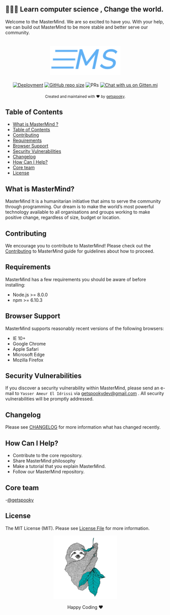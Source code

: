 ## 🧠🧠🧠 Learn computer science , Change the world.

Welcome to the MasterMind. We are so excited to have you. With your help, we can build out MasterMind to be more stable and better serve our community.

<p align="center">
    <img src="public/assets/logo.png" alt="MasterMind" style="margin-bottom:20px;margin-top:20px" />
    </br>
    <a href="#"><img alt="Deployment" src="https://img.shields.io/badge/deployment-Heroku-blueviolet"></a>
    <a href="#"><img alt="GitHub repo size" src="https://img.shields.io/github/repo-size/getspooky/MasterMind"></a>
    <img alt="PRs" src="https://img.shields.io/badge/PRs-Welcome-blue" />
    <a href="https://spectrum.chat/mastermind">
    <img alt="Chat with us on Gitten.mi" src="https://withspectrum.github.io/badge/badge.svg" />
     </a>
</p>
<div align="center">
  <sub>Created and maintained with ❤️ by  <a href="https://github.com/getspooky">getspooky</a>.</sub>
</div>

## Table of Contents

- [What is MasterMind ?](#What-is-MasterMind)
- [Table of Contents](#Table-of-Contents)
- [Contributing](#Contributing)
- [Requirements](#Requirements)
- [Browser Support](#Browser-Support)
- [Security Vulnerabilities](#Security-Vulnerabilities)
- [Changelog](#changelog)
- [How Can I Help?](#How-Can-I-Help?)
- [Core team](#Core-team)
- [License](#license)

## What is MasterMind?

MasterMind It is a humanitarian initiative that aims to serve the community through programming.
Our dream is to make the world’s most powerful technology available to all organisations and groups working to make positive change, regardless of size, budget or location.

## Contributing

We encourage you to contribute to MasterMind! Please check out the [Contributing](/Contributing.md) to MasterMind guide for guidelines about how to proceed.

## Requirements

MasterMind has a few requirements you should be aware of before installing:

- Node.js >= 8.0.0
- npm >= 6.10.3

## Browser Support

MasterMind supports reasonably recent versions of the following browsers:

- IE 10+
- Google Chrome
- Apple Safari
- Microsoft Edge
- Mozilla Firefox

## Security Vulnerabilities

If you discover a security vulnerability within MasterMind, please send an e-mail to `Yasser Ameur El Idrissi` via getspookydev@gmail.com . All security vulnerabilities will be promptly addressed.

## Changelog

Please see [CHANGELOG](CHANGELOG.md) for more information what has changed recently.

## How Can I Help?

- Contribute to the core repository.
- Share MasterMind philosophy
- Make a tutorial that you explain MasterMind.
- Follow our MasterMind repository.

## Core team

-[@getspooky](https://github.com/getspooky)

## License

The MIT License (MIT). Please see [License File](LICENSE.md) for more information.

<p align="center">
 <img src="public/assets/happy.jpeg" width="200" height="200" />
</p>

<div align="center">
   Happy Coding ❤️
</div>
